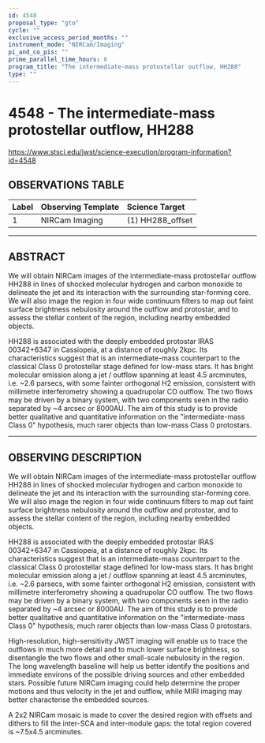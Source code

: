 ```yaml
---
id: 4548
proposal_type: "gto"
cycle: ""
exclusive_access_period_months: ""
instrument_mode: "NIRCam/Imaging"
pi_and_co_pis: ""
prime_parallel_time_hours: 8
program_title: "The intermediate-mass protostellar outflow, HH288"
type: ""
---
```

# 4548 - The intermediate-mass protostellar outflow, HH288
https://www.stsci.edu/jwst/science-execution/program-information?id=4548
## OBSERVATIONS TABLE
| Label | Observing Template | Science Target |
| :---- | :----------------- | :------------- |
| 1     | NIRCam Imaging     | (1) HH288_offset |

---

## ABSTRACT

We will obtain NIRCam images of the intermediate-mass protostellar outflow HH288 in lines of shocked molecular hydrogen and carbon monoxide to delineate the jet and its interaction with the surrounding star-forming core. We will also image the region in four wide continuum filters to map out faint surface brightness nebulosity around the outflow and protostar, and to assess the stellar content of the region, including nearby embedded objects.

HH288 is associated with the deeply embedded protostar IRAS 00342+6347 in Cassiopeia, at a distance of roughly 2kpc. Its characteristics suggest that is an intermediate-mass counterpart to the classical Class 0 protostellar stage defined for low-mass stars. It has bright molecular emission along a jet / outflow spanning at least 4.5 arcminutes, i.e. ~2.6 parsecs, with some fainter orthogonal H2 emission, consistent with millimetre interferometry showing a quadrupolar CO outflow. The two flows may be driven by a binary system, with two components seen in the radio separated by ~4 arcsec or 8000AU. The aim of this study is to provide better qualitative and quantitative information on the "intermediate-mass Class 0" hypothesis, much rarer objects than low-mass Class 0 protostars.

---

## OBSERVING DESCRIPTION

We will obtain NIRCam images of the intermediate-mass protostellar outflow HH288 in lines of shocked molecular hydrogen and carbon monoxide to delineate the jet and its interaction with the surrounding star-forming core. We will also image the region in four wide continuum filters to map out faint surface brightness nebulosity around the outflow and protostar, and to assess the stellar content of the region, including nearby embedded objects.

HH288 is associated with the deeply embedded protostar IRAS 00342+6347 in Cassiopeia, at a distance of roughly 2kpc. Its characteristics suggest that is an intermediate-mass counterpart to the classical Class 0 protostellar stage defined for low-mass stars. It has bright molecular emission along a jet / outflow spanning at least 4.5 arcminutes, i.e. ~2.6 parsecs, with some fainter orthogonal H2 emission, consistent with millimetre interferometry showing a quadrupolar CO outflow. The two flows may be driven by a binary system, with two components seen in the radio separated by ~4 arcsec or 8000AU. The aim of this study is to provide better qualitative and quantitative information on the "intermediate-mass Class 0" hypothesis, much rarer objects than low-mass Class 0 protostars.

High-resolution, high-sensitivity JWST imaging will enable us to trace the outflows in much more detail and to much lower surface brightness, so disentangle the two flows and other small-scale nebulosity in the region. The long wavelength baseline will help us better identify the positions and immediate environs of the possible driving sources and other embedded stars. Possible future NIRCam imaging could help determine the proper motions and thus velocity in the jet and outflow, while MIRI imaging may better characterise the embedded sources.

A 2x2 NIRCam mosaic is made to cover the desired region with offsets and dithers to fill the inter-SCA and inter-module gaps: the total region covered is ~7.5x4.5 arcminutes.